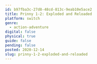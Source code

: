 ```yaml
---
id: b97fba3c-27d8-48cd-813c-9eab10e5ace2
title: Prinny 1-2: Exploded and Reloaded
platform: switch
genre:
  - action-adventure
digital: false
physical: true
guide: false
pending: false
posted: 2020-12-14
slug: prinny-1-2-exploded-and-reloaded
---
```

